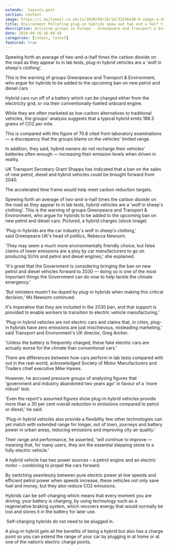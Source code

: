 ```yaml
---
extends: _layouts.post
section: content
image: https://i.dailymail.co.uk/1s/2020/09/16/14/33256438-0-image-a-49_1600263847416.jpg 
title: Environment Polluting plug-in hybrids spew out two and a half times more CO2 in real than in tests 
description: Activism groups in Europe - Greenpeace and Transport & Environment - have argued for hybrids to be added to the upcoming ban on new petrol and diesel cars. 
date: 2020-09-16-16-09-58 
categories: [latest, latest] 
featured: true 
--- 
```

Spewing forth an average of two-and-a-half times the carbon dioxide on the road as they appear to in lab tests, plug-in hybrid vehicles are a 'wolf in sheep's clothing'.

This is the warning of groups Greenpeace and Transport & Environment, who argue for hybrids to be added to the upcoming ban on new petrol and diesel cars.

Hybrid cars run off of a battery which can be charged either from the electricity grid, or via their conventionally-fuelled onboard engine.

While they are often marketed as low-carbon alternatives to traditional vehicles, the groups' analysis suggests that a typical hybrid emits 188.3 grams of CO2 per mile. 

This is compared with the figure of 70.8 cited from laboratory examinations — a discrepancy that the groups blame on the vehicles' limited range.

In addition, they said, hybrid owners do not recharge their vehicles' batteries often enough — increasing their emission levels when driven in reality.

UK Transport Secretary Grant Shapps has indicated that a ban on the sales of new petrol, diesel and hybrid vehicles could be brought forward from 2040.

The accelerated time frame would help meet carbon reduction targets. 

Spewing forth an average of two-and-a-half times the carbon dioxide on the road as they appear to in lab tests, hybrid vehicles are a 'wolf in sheep's clothing'. This is the warning of groups Greenpeace and Transport & Environment, who argue for hybrids to be added to the upcoming ban on new petrol and diesel cars. Pictured, a hybrid charges (stock image)

'Plug-in hybrids are the car industry's wolf in sheep's clothing,' said Greenpeace UK's head of politics, Rebecca Newsom.

'They may seem a much more environmentally friendly choice, but false claims of lower emissions are a ploy by car manufacturers to go on producing SUVs and petrol and diesel engines,' she explained.

'It's great that the Government is considering bringing the ban on new petrol and diesel vehicles forward to 2030 — doing so is one of the most important things the Government can do now to help tackle the climate emergency.'

'But ministers mustn't be duped by plug-in hybrids when making this critical decision,' Ms Newsom continued.

It's imperative that they are included in the 2030 ban, and that support is provided to enable workers to transition to electric vehicle manufacturing.'

'Plug-in hybrid vehicles are not electric cars and claims that, in cities, plug-in hybrids have zero emissions are just mischievous, misleading marketing,' said Transport and Environment's UK director, Greg Archer.

'Unless the battery is frequently charged, these fake electric cars are actually worse for the climate than conventional cars.'

There are differences between how cars perform in lab tests compared with out in the real-world, acknowledged Society of Motor Manufacturers and Traders chief executive Mike Hawes.

However, he accused pressure groups of analysing figures that 'government and industry abandoned two years ago' in favour of a 'more robust' test.

'Even the report's assumed figures show plug-in hybrid vehicles provide more than a 30 per cent overall reduction in emissions compared to petrol or diesel,' he said.

'Plug-in hybrid vehicles also provide a flexibility few other technologies can yet match with extended range for longer, out of town, journeys and battery power in urban areas, reducing emissions and improving city air quality.'

Their range and performance, he asserted, 'will continue to improve — meaning that, for many users, they are the essential stepping stone to a fully electric vehicle.'

A hybrid vehicle has two power sources – a petrol engine and an electric motor – combining to propel the cars forward.

By switching seamlessly between pure electric power at low speeds and efficient petrol power when speeds increase, these vehicles not only save fuel and money, but they also reduce CO2 emissions. 

Hybrids can be self-charging which means that every moment you are driving, your battery is charging, by using technology such as a regenerative braking system, which recovers energy that would normally be lost and stores it in the battery for later use.

 Self-charging hybrids do not need to be plugged in.  

A plug-in hybrid gets all the benefits of being a hybrid but also has a charge point so you can extend the range of your car by plugging in at home or at one of the nation’s electric charge points.

